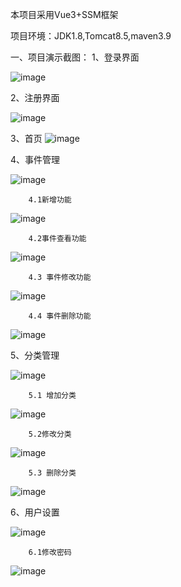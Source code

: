 本项目采用Vue3+SSM框架

项目环境：JDK1.8,Tomcat8.5,maven3.9

一、项目演示截图：
1、登录界面

![image](https://github.com/user-attachments/assets/67848179-24f8-43a3-ad4a-2c896c118521)


2、注册界面

![image](https://github.com/user-attachments/assets/6b621427-0cda-4d01-b5e1-0aaf57adaeee)


3、首页
![image](https://github.com/user-attachments/assets/33257aeb-ab41-4b23-a292-8b172566c007)



4、事件管理

![image](https://github.com/user-attachments/assets/6c64098c-488f-4c25-bf0b-60ede8b773b9)


        4.1新增功能

![image](https://github.com/user-attachments/assets/7cbdec94-4b1e-4eac-bf83-2b284d9ee871)


        4.2事件查看功能

![image](https://github.com/user-attachments/assets/3d93981d-9853-489f-94ce-d3f380656617)


        4.3 事件修改功能
![image](https://github.com/user-attachments/assets/fc1bf705-0d3f-4f03-bc8d-e7add3b2f58c)



        4.4 事件删除功能
![image](https://github.com/user-attachments/assets/f13eefc4-3d9b-4d12-b7ec-ae4325489d48)



5、分类管理

![image](https://github.com/user-attachments/assets/4c69d44f-01eb-4946-8505-6c83f8a24a74)


        5.1 增加分类

![image](https://github.com/user-attachments/assets/c022430f-9493-424d-86eb-327b24e050dc)


        5.2修改分类

![image](https://github.com/user-attachments/assets/2f22b8d4-d4b5-42e5-ba4b-e5390f93e6eb)


        5.3 删除分类

![image](https://github.com/user-attachments/assets/6d1171da-d83e-433b-a713-91bd1d2b7561)


6、用户设置

![image](https://github.com/user-attachments/assets/cc7df041-ad50-44eb-9591-e8850b3eba90)


        6.1修改密码
![image](https://github.com/user-attachments/assets/332b5b18-63f7-472b-9536-c8e8f1ab3a17)


